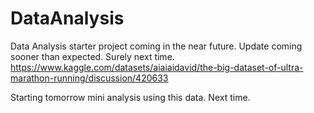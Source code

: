 # DataAnalysis
Data Analysis starter project coming in the near future.
Update coming sooner than expected.
Surely next time.
https://www.kaggle.com/datasets/aiaiaidavid/the-big-dataset-of-ultra-marathon-running/discussion/420633

Starting tomorrow mini analysis using this data.
Next time.
